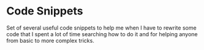 # Code Snippets

Set of several useful code snippets to help me when I have to rewrite some code that I spent a lot of time searching how to do it and for helping anyone from basic to more complex tricks.
